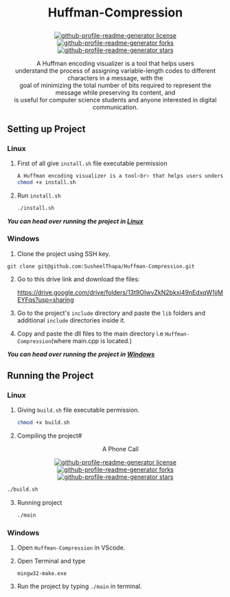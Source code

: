 # <p align = "center">Huffman-Compression</p>

<p align="center">
<a href="https://github.com/SusheelThapa/Huffman-Compression/blob/main/LICENSE" target="blank">
<img src="https://img.shields.io/github/license/SusheelThapa/Huffman-Compression?style=for-the-badge&logo=appveyor" alt="github-profile-readme-generator license" />
</a>
<a href="https://github.com/SusheelThapa/Huffman-Compression/fork" target="blank">
<img src="https://img.shields.io/github/forks/SusheelThapa/Huffman-Compression?style=for-the-badge&logo=appveyor" alt="github-profile-readme-generator forks"/>
</a>
<a href="https://github.comSusheelThapa/Huffman-Compression/stargazers" target="blank">
<img src="https://img.shields.io/github/stars/SusheelThapa/Huffman-Compression?style=for-the-badge&logo=appveyor" alt="github-profile-readme-generator stars"/>
</a>
</p>

<p align="center">
A Huffman encoding visualizer is a tool that helps users<br> understand the process of assigning variable-length codes to different characters in a message, with the<br> goal of minimizing the total number of bits required to represent the message while preserving its content, and<br> is useful for computer science students and anyone interested in digital communication.<br>
</p>

## Setting up Project

### Linux

1. First of all give `install.sh` file executable permission

   ```sh
   A Huffman encoding visualizer is a tool<br> that helps users understand the process of assigning variable-length codes to different characters in a message<br>, with the goal of minimizing the total number of bits required to represent the message while preserving its content, and is useful for computer science students and anyone interested in digital communication.
   chmod +x install.sh
   ```

2. Run `install.sh`

   ```sh
   ./install.sh
   ```

**_You can head over running the project in [Linux](#linux-1)_**

### Windows

1. Clone the project using SSH key.

```
git clone git@github.com:SusheelThapa/Huffman-Compression.git
```

2. Go to this drive link and download the files:

   https://drive.google.com/drive/folders/13t9OIwvZkN2bkxj49nEdxqW1jjMEYFqs?usp=sharing

3. Go to the project's `include` directory and paste the `lib` folders and additional `include` directories inside it.

4. Copy and paste the dll files to the main directory i.e `Huffman-Compression`(where main.cpp is located.)

**_You can head over running the project in [Windows](#windows-1)_**

## Running the Project

### Linux

1. Giving `build.sh` file executable permission.

   ```sh
   chmod +x build.sh
   ```

2. Compiling the project# <p align = "center">A Phone Call</p>

<p align="center">
<a href="https://github.com/SusheelThapa/A-Phone-Call/blob/master/LICENSE" target="blank">
<img src="https://img.shields.io/github/license/SusheelThapa/A-Phone-Call?style=for-the-badge&logo=appveyor" alt="github-profile-readme-generator license" />
</a>
<a href="https://github.com/SusheelThapa/A-Phone-Call/fork" target="blank">
<img src="https://img.shields.io/github/forks/SusheelThapa/A-Phone-Call?style=for-the-badge&logo=appveyor" alt="github-profile-readme-generator forks"/>
</a>
<a href="https://github.comSusheelThapa/A-Phone-Call/stargazers" target="blank">
<img src="https://img.shields.io/github/stars/SusheelThapa/A-Phone-Call?style=for-the-badge&logo=appveyor" alt="github-profile-readme-generator stars"/>
</a>
</p>

```sh
./build.sh
```

3. Running project

   ```sh
   ./main
   ```

### Windows

1. Open `Huffman-Compression` in VScode.

2. Open Terminal and type
   ```
   mingw32-make.exe
   ```
3. Run the project by typing `./main` in terminal.

